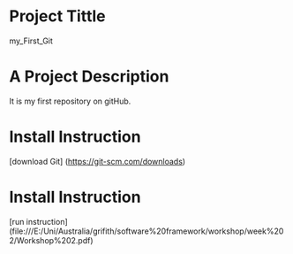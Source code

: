 # Project Tittle
my_First_Git

# A Project Description
It is my first repository on gitHub.

# Install Instruction
[download Git] (https://git-scm.com/downloads)

# Install Instruction
[run instruction] (file:///E:/Uni/Australia/grifith/software%20framework/workshop/week%202/Workshop%202.pdf)


